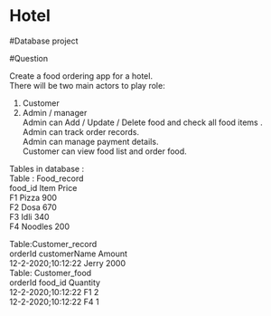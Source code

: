 # Hotel

#Database project

#Question

Create a food ordering app for a hotel.<br>
There will be two main actors to play role:<br>
1. Customer<br>
2. Admin / manager<br>
Admin can Add / Update / Delete food and check all food items .<br>
Admin can track order records.<br>
Admin can manage payment details.<br>
Customer can view food list and order food.<br>


Tables in database :<br>
Table : Food_record<br>
food_id Item    Price<br>
F1      Pizza   900<br>
F2      Dosa    670<br>
F3      Idli    340<br>
F4      Noodles 200<br>

Table:Customer_record<br>
orderId            customerName Amount<br>
12-2-2020;10:12:22 Jerry        2000<br>
Table: Customer_food<br>
orderId            food_id Quantity<br>
12-2-2020;10:12:22 F1      2<br>
12-2-2020;10:12:22 F4      1<br>
